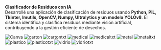 **Clasificador de Residuos con IA**  
  Desarrollé una aplicación de clasificación de residuos usando **Python, PIL, Tkinter, Imutils, OpenCV, Numpy, Ultralytics y un modelo YOLOv8**. El sistema identifica y clasifica residuos mediante visión artificial, contribuyendo a la gestión eficiente de desechos.  

![Canva](https://github.com/user-attachments/assets/9c29a457-b6c8-4091-8576-8f19bee6ae6f)
![carton](https://github.com/user-attachments/assets/a0a76199-24ba-437b-be8b-c86eb2f20eb3)
![cartontxt](https://github.com/user-attachments/assets/3544e4f9-2420-4d48-814e-2bb41492cc1e)
![medical](https://github.com/user-attachments/assets/93f50cde-ed59-4dc6-a4f4-4b07672de6fd)
![medicaltxt](https://github.com/user-attachments/assets/36d1e2ce-3cc7-4e6a-8b41-3ab3666fe704)
![metal](https://github.com/user-attachments/assets/45cda1d9-9de2-472d-9c5c-ec811c9706a8)
![metaltxt](https://github.com/user-attachments/assets/670d0f64-8c39-4427-9643-a7c87b6b0ea7)
![plastico](https://github.com/user-attachments/assets/890e3fe4-03bb-40af-bfbc-34226c2b071f)
![plasticotxt](https://github.com/user-attachments/assets/cdbd2f13-dbca-4e47-b7e1-d95d3e599243)
![vidrio](https://github.com/user-attachments/assets/fc0040c0-b5fc-460f-8f4e-cfe1b11ac0e2)
![vidriotxt](https://github.com/user-attachments/assets/68f05855-b01a-4f6c-8aa2-0328371f17bc)
